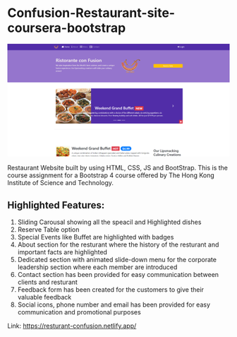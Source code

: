 # Confusion-Restaurant-site-coursera-bootstrap

![Sociogram Home Page](https://github.com/GraniteMask/Restaurant-site-coursera-bootstrap/blob/master/confusion.png?raw=true)

Restaurant Website built by using HTML, CSS, JS and BootStrap. This is the course assignment for a Bootstrap 4 course offered by The Hong Kong Institute of Science and Technology.

## Highlighted Features:

1) Sliding Carousal showing all the speacil and Highlighted dishes
2) Reserve Table option 
3) Special Events like Buffet are highlighted with badges
4) About section for the resturant where the history of the resturant and important facts are highlighted
5) Dedicated section with animated slide-down menu for the corporate leadership section where each member are introduced
6) Contact section has been provided for easy communication between clients and resturant
7) Feedback form has been created for the customers to give their valuable feedback
8) Social icons, phone number and email has been provided for easy communication and promotional purposes

Link: https://resturant-confusion.netlify.app/
